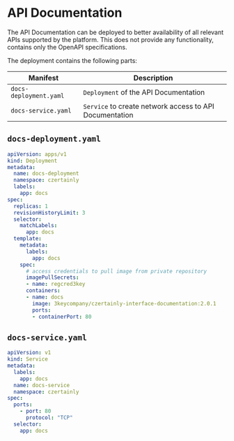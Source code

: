 # API Documentation

The API Documentation can be deployed to better availability of all relevant APIs supported by the platform. This does not provide any functionality, contains only the OpenAPI specifications.

The deployment contains the following parts:

| Manifest | Description |
|------|-------------|
| `docs-deployment.yaml` | `Deployment` of the API Documentation |
| `docs-service.yaml` | `Service` to create network access to API Documentation |

## `docs-deployment.yaml`

```yaml
apiVersion: apps/v1
kind: Deployment
metadata:
  name: docs-deployment
  namespace: czertainly
  labels:
    app: docs
spec:
  replicas: 1
  revisionHistoryLimit: 3
  selector:
    matchLabels:
      app: docs
  template:
    metadata:
      labels:
        app: docs
    spec:
      # access credentials to pull image from private repository
      imagePullSecrets:
      - name: regcred3key
      containers:
      - name: docs
        image: 3keycompany/czertainly-interface-documentation:2.0.1
        ports:
        - containerPort: 80
```

## `docs-service.yaml`

```yaml
apiVersion: v1
kind: Service
metadata:
  labels:
    app: docs
  name: docs-service
  namespace: czertainly
spec:
  ports:
    - port: 80
      protocol: "TCP"
  selector:
    app: docs
```